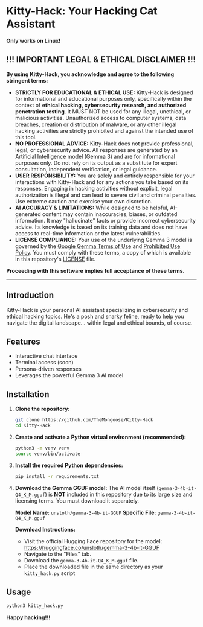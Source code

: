 # Kitty-Hack: Your Hacking Cat Assistant  
**Only works on Linux!** 
## !!! IMPORTANT LEGAL & ETHICAL DISCLAIMER !!!

**By using Kitty-Hack, you acknowledge and agree to the following stringent terms:**

* **STRICTLY FOR EDUCATIONAL & ETHICAL USE:** Kitty-Hack is designed for informational and educational purposes only, specifically within the context of **ethical hacking, cybersecurity research, and authorized penetration testing**. It MUST NOT be used for any illegal, unethical, or malicious activities. Unauthorized access to computer systems, data breaches, creation or distribution of malware, or any other illegal hacking activities are strictly prohibited and against the intended use of this tool.
* **NO PROFESSIONAL ADVICE:** Kitty-Hack does not provide professional, legal, or cybersecurity advice. All responses are generated by an Artificial Intelligence model (Gemma 3) and are for informational purposes only. Do not rely on its output as a substitute for expert consultation, independent verification, or legal guidance.
* **USER RESPONSIBILITY:** You are solely and entirely responsible for your interactions with Kitty-Hack and for any actions you take based on its responses. Engaging in hacking activities without explicit, legal authorization is illegal and can lead to severe civil and criminal penalties. Use extreme caution and exercise your own discretion.
* **AI ACCURACY & LIMITATIONS:** While designed to be helpful, AI-generated content may contain inaccuracies, biases, or outdated information. It may "hallucinate" facts or provide incorrect cybersecurity advice. Its knowledge is based on its training data and does not have access to real-time information or the latest vulnerabilities.
* **LICENSE COMPLIANCE:** Your use of the underlying Gemma 3 model is governed by the [Google Gemma Terms of Use](https://ai.google.dev/gemma/terms) and [Prohibited Use Policy](https://ai.google.dev/gemma/prohibited_use_policy). You must comply with these terms, a copy of which is available in this repository's [LICENSE](LICENSE) file.

**Proceeding with this software implies full acceptance of these terms.**



---

## Introduction

Kitty-Hack is your personal AI assistant specializing in cybersecurity and ethical hacking topics. He's a posh and snarky feline, ready to help you navigate the digital landscape... within legal and ethical bounds, of course.

## Features

* Interactive chat interface
* Terminal access (soon)
* Persona-driven responses
* Leverages the powerful Gemma 3 AI model

## Installation

1.  **Clone the repository:**
    ```bash
    git clone https://github.com/TheMongoose/Kitty-Hack
    cd Kitty-Hack
    ```

2.  **Create and activate a Python virtual environment (recommended):**
    ```bash
    python3 -m venv venv
    source venv/bin/activate
    ```

3.  **Install the required Python dependencies:**
    ```bash
    pip install -r requirements.txt
    ```

4.  **Download the Gemma GGUF model:**
    The AI model itself (`gemma-3-4b-it-Q4_K_M.gguf`) is **NOT** included in this repository due to its large size and licensing terms. You must download it separately.

    **Model Name:** `unsloth/gemma-3-4b-it-GGUF`
    **Specific File:** `gemma-3-4b-it-Q4_K_M.gguf`

    **Download Instructions:**
    * Visit the official Hugging Face repository for the model: https://huggingface.co/unsloth/gemma-3-4b-it-GGUF
    * Navigate to the "Files" tab.
    * Download the `gemma-3-4b-it-Q4_K_M.gguf` file.
    * Place the downloaded file in the same directory as your `kitty_hack.py` script

## Usage

```bash
python3 kitty_hack.py
```
**Happy hacking!!!**
